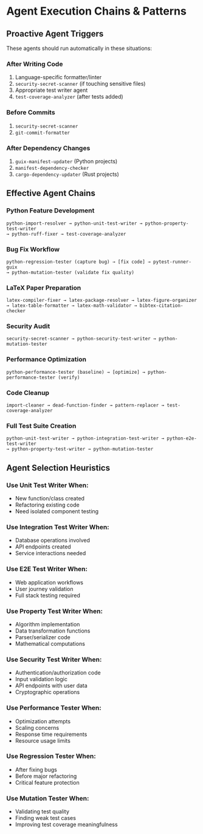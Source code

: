 # Agent Execution Chains & Patterns

## Proactive Agent Triggers
These agents should run automatically in these situations:

### After Writing Code
1. Language-specific formatter/linter
2. `security-secret-scanner` (if touching sensitive files)
3. Appropriate test writer agent
4. `test-coverage-analyzer` (after tests added)

### Before Commits
1. `security-secret-scanner`
2. `git-commit-formatter`

### After Dependency Changes
1. `guix-manifest-updater` (Python projects)
2. `manifest-dependency-checker`
3. `cargo-dependency-updater` (Rust projects)

## Effective Agent Chains

### Python Feature Development
```
python-import-resolver → python-unit-test-writer → python-property-test-writer
→ python-ruff-fixer → test-coverage-analyzer
```

### Bug Fix Workflow
```
python-regression-tester (capture bug) → [fix code] → pytest-runner-guix
→ python-mutation-tester (validate fix quality)
```

### LaTeX Paper Preparation
```
latex-compiler-fixer → latex-package-resolver → latex-figure-organizer
→ latex-table-formatter → latex-math-validator → bibtex-citation-checker
```

### Security Audit
```
security-secret-scanner → python-security-test-writer → python-mutation-tester
```

### Performance Optimization
```
python-performance-tester (baseline) → [optimize] → python-performance-tester (verify)
```

### Code Cleanup
```
import-cleaner → dead-function-finder → pattern-replacer → test-coverage-analyzer
```

### Full Test Suite Creation
```
python-unit-test-writer → python-integration-test-writer → python-e2e-test-writer
→ python-property-test-writer → python-mutation-tester
```

## Agent Selection Heuristics

### Use Unit Test Writer When:
- New function/class created
- Refactoring existing code
- Need isolated component testing

### Use Integration Test Writer When:
- Database operations involved
- API endpoints created
- Service interactions needed

### Use E2E Test Writer When:
- Web application workflows
- User journey validation
- Full stack testing required

### Use Property Test Writer When:
- Algorithm implementation
- Data transformation functions
- Parser/serializer code
- Mathematical computations

### Use Security Test Writer When:
- Authentication/authorization code
- Input validation logic
- API endpoints with user data
- Cryptographic operations

### Use Performance Tester When:
- Optimization attempts
- Scaling concerns
- Response time requirements
- Resource usage limits

### Use Regression Tester When:
- After fixing bugs
- Before major refactoring
- Critical feature protection

### Use Mutation Tester When:
- Validating test quality
- Finding weak test cases
- Improving test coverage meaningfulness